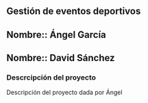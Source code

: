 ## Gestión de eventos deportivos

## Nombre:: Ángel García
## Nombre:: David Sánchez

### **Descrcipción del proyecto**
Descripción del proyecto dada por Ángel